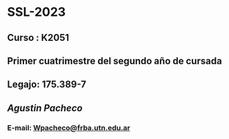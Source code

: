 # SSL-2023
## Curso : **K2051**
## Primer cuatrimestre del segundo año de cursada
## Legajo: **175.389-7**
## ***Agustin Pacheco***
### E-mail: [Wpacheco@frba.utn.edu.ar](mailto:Wpacheco@frba.utn.edu.ar)
